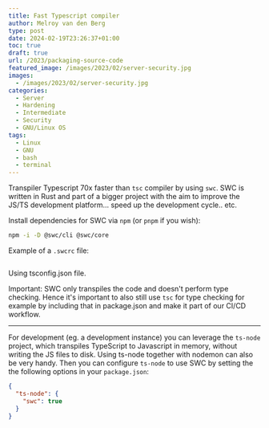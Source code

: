 ```yaml
---
title: Fast Typescript compiler
author: Melroy van den Berg
type: post
date: 2024-02-19T23:26:37+01:00
toc: true
draft: true
url: /2023/packaging-source-code
featured_image: /images/2023/02/server-security.jpg
images:
  - /images/2023/02/server-security.jpg
categories:
  - Server
  - Hardening
  - Intermediate
  - Security
  - GNU/Linux OS
tags:
  - Linux
  - GNU
  - bash
  - terminal
---
```


Transpiler Typescript 70x faster than `tsc` compiler by using `swc`. SWC is written in Rust and part of a bigger project with the aim to improve the JS/TS development platform... speed up the development cycle.. etc.

Install dependencies for SWC via `npm` (or `pnpm` if you wish):

```sh
npm -i -D @swc/cli @swc/core
```

Example of a `.swcrc` file:

```

```

Using tsconfig.json file.

Important: SWC only transpiles the code and doesn't perform type checking. Hence it's important to also still use `tsc` for type checking for example by including that in package.json and make it part of our CI/CD workflow.

---

For development (eg. a development instance) you can leverage the `ts-node` project, which transpiles TypeScript to Javascript in memory, without writing the JS files to disk. Using ts-node together with nodemon can also be very handy. Then you can configure `ts-node` to use SWC by setting the the following options in your `package.json`:

```json
{
  "ts-node": {
    "swc": true
  }
}
```
